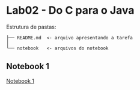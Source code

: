 # Lab02 - Do C para o Java

Estrutura de pastas:

~~~
├── README.md  <- arquivo apresentando a tarefa
│
└── notebook   <- arquivos do notebook
~~~

## Notebook 1

[Notebook 1](https://github.com/NuitJack/POOstuff_247069/blob/main/lab02/notebook/lab02-java-estruturasras-ra247069.ipynb)
